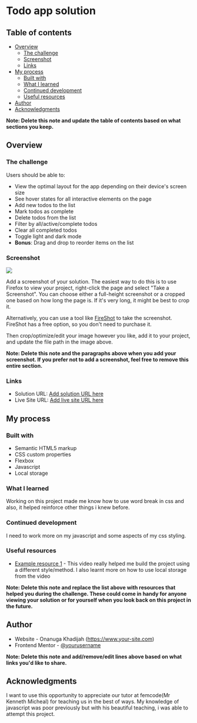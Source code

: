 # Todo app solution

## Table of contents

- [Overview](#overview)
  - [The challenge](#the-challenge)
  - [Screenshot](#screenshot)
  - [Links](#links)
- [My process](#my-process)
  - [Built with](#built-with)
  - [What I learned](#what-i-learned)
  - [Continued development](#continued-development)
  - [Useful resources](#useful-resources)
- [Author](#author)
- [Acknowledgments](#acknowledgments)

**Note: Delete this note and update the table of contents based on what sections you keep.**

## Overview

### The challenge

Users should be able to:

- View the optimal layout for the app depending on their device's screen size
- See hover states for all interactive elements on the page
- Add new todos to the list
- Mark todos as complete
- Delete todos from the list
- Filter by all/active/complete todos
- Clear all completed todos
- Toggle light and dark mode
- **Bonus**: Drag and drop to reorder items on the list

### Screenshot

![](./screenshot.jpg)

Add a screenshot of your solution. The easiest way to do this is to use Firefox to view your project, right-click the page and select "Take a Screenshot". You can choose either a full-height screenshot or a cropped one based on how long the page is. If it's very long, it might be best to crop it.

Alternatively, you can use a tool like [FireShot](https://getfireshot.com/) to take the screenshot. FireShot has a free option, so you don't need to purchase it. 

Then crop/optimize/edit your image however you like, add it to your project, and update the file path in the image above.

**Note: Delete this note and the paragraphs above when you add your screenshot. If you prefer not to add a screenshot, feel free to remove this entire section.**

### Links

- Solution URL: [Add solution URL here](https://your-solution-url.com)
- Live Site URL: [Add live site URL here](https://your-live-site-url.com)

## My process

### Built with

- Semantic HTML5 markup
- CSS custom properties
- Flexbox
- Javascript
- Local storage



### What I learned

Working on this project made me know how to use word break in css and also, it helped reinforce other things i knew before.  



### Continued development

I need to work more on my javascript and some aspects of my css styling.


### Useful resources

- [Example resource 1](https://youtu.be/Z43SXaDPo2s) - This video really helped me build the project using a different style/method. I also learnt more on how to use local storage from the video


**Note: Delete this note and replace the list above with resources that helped you during the challenge. These could come in handy for anyone viewing your solution or for yourself when you look back on this project in the future.**

## Author

- Website - Onanuga Khadijah (https://www.your-site.com)
- Frontend Mentor - [@yourusername](https://www.frontendmentor.io/profile/yourusername)


**Note: Delete this note and add/remove/edit lines above based on what links you'd like to share.**

## Acknowledgments

I want to use this opportunity to appreciate our tutor at femcode(Mr Kenneth Micheal) for teaching us in the best of ways. My knowledge of javascript was poor previously but with his beautiful teaching, i was able to attempt this project. 


